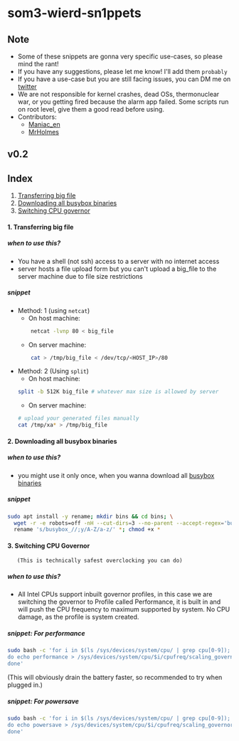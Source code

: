 # som3-wierd-sn1ppets

## Note
- Some of these snippets are gonna very specific use-cases, so please mind the rant!
- If you have any suggestions, please let me know! I'll add them `probably`
- If you have a use-case but you are still facing issues, you can DM me on [twitter](https://twitter.com/maniac_en)
- We are not responsible for kernel crashes, dead OSs, thermonuclear war, or you getting fired because the alarm app failed. Some scripts run on root level, give them a good read before using. 
- Contributors:  
  - [Maniac_en](https://github.com/maniac-en) 
  - [MrHolmes](https://github.com/holmes-py) 
## v0.2

## Index
1. [Transferring big file](#1-transferring-big-file)
2. [Downloading all busybox binaries](#2-downloading-all-busybox-binaries)
3. [Switching CPU governor](#3-switching-CPU-Governor)

#### 1. Transferring big file
  ##### when to use this?
  - You have a shell (not ssh) access to a server with no internet access
  - server hosts a file upload form but you can't upload a big_file to the server machine due to file size restrictions

  ##### snippet
- Method: 1 (using `netcat`)
    - On host machine:
    ```sh
        netcat -lvnp 80 < big_file
    ```
   - On server machine:
    ```sh
        cat > /tmp/big_file < /dev/tcp/<HOST_IP>/80
    ```
- Method: 2 (Using `split`)
    - On host machine:
    ```sh
    split -b 512K big_file # whatever max size is allowed by server
    ```
    - On server machine:
    ```sh
    # upload your generated files manually
    cat /tmp/xa* > /tmp/big_file
    ```
   
#### 2. Downloading all busybox binaries
  ##### when to use this?
  - you might use it only once, when you wanna download all [busybox binaries](https://www.busybox.net/)
  ##### snippet
  ```sh
  sudo apt install -y rename; mkdir bins && cd bins; \
    wget -r -e robots=off -nH --cut-dirs=3 --no-parent --accept-regex='busybox_' -R html,tmp,txt https://busybox.net/downloads/binaries/1.31.0-i686-uclibc/ ; \
    rename 's/busybox_//;y/A-Z/a-z/' *; chmod +x *
  ```
#### 3. Switching CPU Governor
       (This is technically safest overclocking you can do)
  ##### when to use this?
  - All Intel CPUs support inbuilt governor profiles, in this case we are switching the governor to Profile called Performance, it is built in and will push the CPU frequency to maximum supported by system. No CPU damage, as the profile is system created. 
  ##### snippet: For performance
  ```sh
  sudo bash -c 'for i in $(ls /sys/devices/system/cpu/ | grep cpu[0-9]); \
  do echo performance > /sys/devices/system/cpu/$i/cpufreq/scaling_governor; \
  done'
  ```
  (This will obviously drain the battery faster, so recommended to try when plugged in.)
  ##### snippet: For powersave
  ```sh
  sudo bash -c 'for i in $(ls /sys/devices/system/cpu/ | grep cpu[0-9]); \
  do echo powersave > /sys/devices/system/cpu/$i/cpufreq/scaling_governor; \
  done'
  ```
